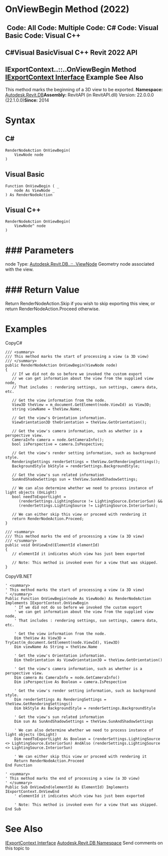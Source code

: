 # OnViewBegin Method (2022)

﻿
 Code: All Code: Multiple Code: C# Code: Visual Basic Code: Visual C++   
---  
C#Visual BasicVisual C++
Revit 2022 API  
---  
IExportContext..::..OnViewBegin Method   
[IExportContext Interface](7d0dc6df-db0e-6a07-3b42-8dde1bedb3c1.md "IExportContext Interface") Example See Also  
---  
This method marks the beginning of a 3D view to be exported. 
**Namespace:** [Autodesk.Revit.DB](87546ba7-461b-c646-cbb1-2cb8f5bff8b2.md "Autodesk.Revit.DB Namespace")**Assembly:** RevitAPI (in RevitAPI.dll) Version: 22.0.0.0 (22.1.0.0)**Since:** 2014 
# Syntax
C#  
---  
```text
RenderNodeAction OnViewBegin(
	ViewNode node
)
```
  
Visual Basic  
---  
```text
Function OnViewBegin ( _
	node As ViewNode _
) As RenderNodeAction
```
  
Visual C++  
---  
```text
RenderNodeAction OnViewBegin(
	ViewNode^ node
)
```
  
# ### Parameters
node
    Type: [Autodesk.Revit.DB..::..ViewNode](7cadfd9b-70df-5235-038f-a0535eee6f28.md "ViewNode Class") Geometry node associated with the view. 
# ### Return Value
Return RenderNodeAction.Skip if you wish to skip exporting this view, or return RenderNodeAction.Proceed otherwise. 
# Examples
CopyC#
```text
/// <summary>
/// This method marks the start of processing a view (a 3D view)
/// </summary>
public RenderNodeAction OnViewBegin(ViewNode node)
{
   // If we did not do so before we invoked the custom export
   // we can get information about the view from the supplied view node,
   // That includes : rendering settings, sun settings, camera data, etc.

   // Get the view information from the node.
   View3D theView = m_document.GetElement(node.ViewId) as View3D;
   string viewName = theView.Name;

   // Get the view's Orientation information.
   ViewOrientation3D theOrientation = theView.GetOrientation();

   // Get the view's camera information, such as whether is a perspective view.
   CameraInfo camera = node.GetCameraInfo();
   bool isPerspective = camera.IsPespective;

   // Get the view's render setting information, such as background style.
   RenderingSettings renderSettings = theView.GetRenderingSettings();
   BackgroundStyle bkStyle = renderSettings.BackgroundStyle;

   // Get the view's sun related information
   SunAndShadowSettings sun = theView.SunAndShadowSettings;

   // We can also determine whether we need to process instance of light objects (OnLight)
   bool needToExportLight =
      (renderSettings.LightingSource != LightingSource.ExteriorSun) &&
      (renderSettings.LightingSource != LightingSource.InteriorSun);

   // We can either skip this view or proceed with rendering it
   return RenderNodeAction.Proceed;
}

/// <summary>
/// This method marks the end of processing a view (a 3D view)
/// </summary>
public void OnViewEnd(ElementId elementId)
{
   // elementId it indicates which view has just been exported

   // Note: This method is invoked even for a view that was skipped.
}
```

CopyVB.NET
```text
' <summary>
' This method marks the start of processing a view (a 3D view)
' </summary>
Public Function OnViewBegin(node As ViewNode) As RenderNodeAction Implements IExportContext.OnViewBegin
    ' If we did not do so before we invoked the custom export
    ' we can get information about the view from the supplied view node,
    ' That includes : rendering settings, sun settings, camera data, etc.

    ' Get the view information from the node.
    Dim theView As View3D = TryCast(m_document.GetElement(node.ViewId), View3D)
    Dim viewName As String = theView.Name

    ' Get the view's Orientation information.
    Dim theOrientation As ViewOrientation3D = theView.GetOrientation()

    ' Get the view's camera information, such as whether is a perspective view.
    Dim camera As CameraInfo = node.GetCameraInfo()
    Dim isPerspective As Boolean = camera.IsPespective

    ' Get the view's render setting information, such as background style.
    Dim renderSettings As RenderingSettings = theView.GetRenderingSettings()
    Dim bkStyle As BackgroundStyle = renderSettings.BackgroundStyle

    ' Get the view's sun related information
    Dim sun As SunAndShadowSettings = theView.SunAndShadowSettings

    ' We can also determine whether we need to process instance of light objects (OnLight)
    Dim needToExportLight As Boolean = (renderSettings.LightingSource <> LightingSource.ExteriorSun) AndAlso (renderSettings.LightingSource <> LightingSource.InteriorSun)

    ' We can either skip this view or proceed with rendering it
    Return RenderNodeAction.Proceed
End Function

' <summary>
' This method marks the end of processing a view (a 3D view)
' </summary>
Public Sub OnViewEnd(elementId As ElementId) Implements IExportContext.OnViewEnd
    ' elementId it indicates which view has just been exported

    ' Note: This method is invoked even for a view that was skipped.
End Sub
```

# See Also
[IExportContext Interface](7d0dc6df-db0e-6a07-3b42-8dde1bedb3c1.md "IExportContext Interface")
[Autodesk.Revit.DB Namespace](87546ba7-461b-c646-cbb1-2cb8f5bff8b2.md "Autodesk.Revit.DB Namespace")
Send comments on this topic to 